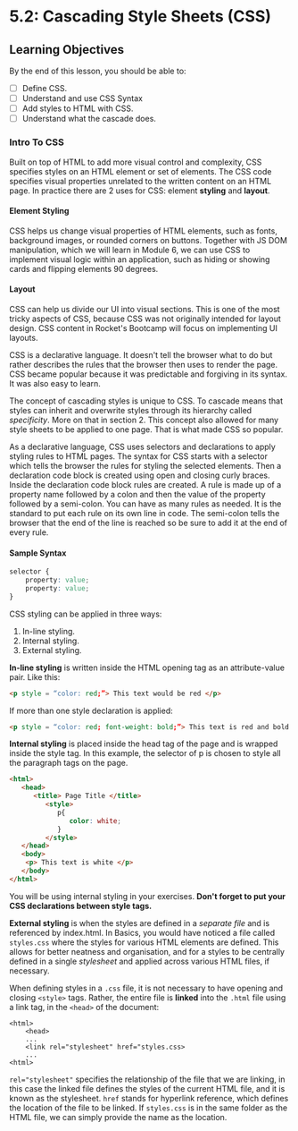 # 5.2: Cascading Style Sheets (CSS)

## Learning Objectives

By the end of this lesson, you should be able to:

* [ ] Define CSS.&#x20;
* [ ] Understand and use CSS Syntax&#x20;
* [ ] Add styles to HTML with CSS.
* [ ] Understand what the cascade does.

### Intro To CSS

Built on top of HTML to add more visual control and complexity, CSS specifies styles on an HTML element or set of elements. The CSS code specifies visual properties unrelated to the written content on an HTML page. In practice there are 2 uses for CSS: element **styling** and **layout**.

#### Element Styling

CSS helps us change visual properties of HTML elements, such as fonts, background images, or rounded corners on buttons. Together with JS DOM manipulation, which we will learn in Module 6, we can use CSS to implement visual logic within an application, such as hiding or showing cards and flipping elements 90 degrees.

#### Layout

CSS can help us divide our UI into visual sections. This is one of the most tricky aspects of CSS, because CSS was not originally intended for layout design. CSS content in Rocket's Bootcamp will focus on implementing UI layouts.

CSS is a declarative language. It doesn't tell the browser what to do but rather describes the rules that the browser then uses to render the page. CSS became popular because it was predictable and forgiving in its syntax. It was also easy to learn.

The concept of cascading styles is unique to CSS. To cascade means that styles can inherit and overwrite styles through its hierarchy called _specificity_. More on that in section 2. This concept also allowed for many style sheets to be applied to one page. That is what made CSS so popular.

As a declarative language, CSS uses selectors and declarations to apply styling rules to HTML pages. The syntax for CSS starts with a selector which tells the browser the rules for styling the selected elements. Then a declaration code block is created using open and closing curly braces. Inside the declaration code block rules are created. A rule is made up of a property name followed by a colon and then the value of the property followed by a semi-colon. You can have as many rules as needed. It is the standard to put each rule on its own line in code. The semi-colon tells the browser that the end of the line is reached so be sure to add it at the end of every rule.

#### Sample Syntax

```css
selector {
	property: value;
	property: value;
}
```

CSS styling can be applied in three ways:

1. In-line styling.
2. Internal styling.
3. External styling.

**In-line styling** is written inside the HTML opening tag as an attribute-value pair. Like this:

```html
<p style = “color: red;”> This text would be red </p>
```

If more than one style declaration is applied:

```html
<p style = “color: red; font-weight: bold;”> This text is red and bold </p>
```

**Internal styling** is placed inside the head tag of the page and is wrapped inside the style tag. In this example, the selector of p is chosen to style all the paragraph tags on the page.

```html
<html>
   <head>
      <title> Page Title </title>
         <style>
            p{			
               color: white;
            }
         </style>
   </head>
   <body>
	<p> This text is white </p>
   </body>
</html>
```

You will be using internal styling in your exercises. **Don't forget to put your CSS declarations between style tags.**

**External styling** is when the styles are defined in a _separate file_ and is referenced by index.html. In Basics, you would have noticed a file called `styles.css` where the styles for various HTML elements are defined. This allows for better neatness and organisation, and for a styles to be centrally defined in a single _stylesheet_ and applied across various HTML files, if necessary.

When defining styles in a `.css` file, it is not necessary to have opening and closing `<style>` tags. Rather, the entire file is **linked** into the `.html` file using a link tag, in the `<head>` of the document:

```
<html>
    <head>
    ...
    <link rel="stylesheet" href="styles.css>
    ...
<html>
```

`rel="stylesheet"` specifies the relationship of the file that we are linking, in this case the linked file defines the styles of the current HTML file, and it is known as the stylesheet. `href` stands for hyperlink reference, which defines the location of the file to be linked. If `styles.css` is in the same folder as the HTML file, we can simply provide the name as the location.
